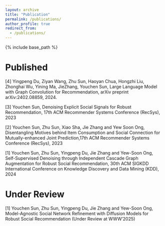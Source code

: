 ```yaml
---
layout: archive
title: "Publication"
permalink: /publications/
author_profile: true
redirect_from:
  - /publications/
---
```


{% include base_path %}

Published
======
[4] Yingpeng Du, Ziyan Wang, Zhu Sun, Haoyan Chua, Hongzhi Liu, Zhonghai Wu, Yining
Ma, JieZhang, Youchen Sun, Large Language Model with Graph Convolution for Recommendation,
arXiv preprint arXiv:2402.08859, 2024.

[3] Youchen Sun, Denoising Explicit Social Signals for Robust Recommendation, 17th ACM
Recommender Systems Conference (RecSys), 2023

[2] Youchen Sun, Zhu Sun, Xiao Sha, Jie Zhang and Yew Soon Ong, Disentangling Motives behind
Item Consumption and Social Connection for Mutually-enhanced Joint Prediction,17th ACM
Recommender Systems Conference (RecSys), 2023

[1] Youchen Sun, Zhu Sun, Yingpeng Du, Jie Zhang and Yew-Soon Ong, Self-Supervised Denoising
through Independent Cascade Graph Augmentation for Robust Social Recommendation, 30th ACM
SIGKDD International Conference on Knowledge Discovery and Data Mining (KDD), 2024


Under Review
======
[1] Youchen Sun, Zhu Sun, Yingpeng Du, Jie Zhang and Yew-Soon Ong, Model-Agnostic Social
Network Refinement with Diffusion Models for Robust Social Recommendation (Under Review at
WWW’2025)
